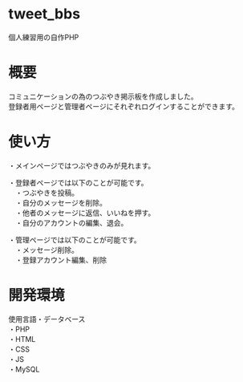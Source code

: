 # tweet_bbs
個人練習用の自作PHP

# 概要
コミュニケーションの為のつぶやき掲示板を作成しました。  
登録者用ページと管理者ページにそれぞれログインすることができます。  

# 使い方
・メインページではつぶやきのみが見れます。  

・登録者ページでは以下のことが可能です。  
　・つぶやきを投稿。  
　・自分のメッセージを削除。  
 　・他者のメッセージに返信、いいねを押す。  
  　・自分のアカウントの編集、退会。  
   
 ・管理ページでは以下のことが可能です。  
 　・メッセージ削除。    
   　・登録アカウント編集、削除    
   
   # 開発環境
   使用言語・データベース  
    ・PHP  
    ・HTML  
    ・CSS  
    ・JS  
    ・MySQL  
